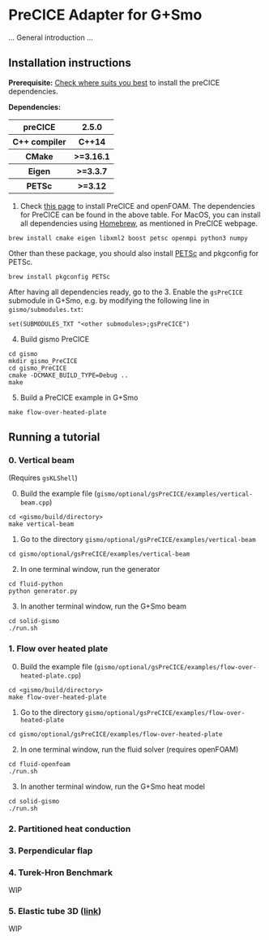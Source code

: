 # PreCICE Adapter for G+Smo

... General introduction ...

## Installation instructions
**Prerequisite:** [Check where suits you best](https://precice.org/installation-overview.html) to install the preCICE dependencies.
<p><b>Dependencies:</b></p>
<html>
<table>
  <tr>
    <th>preCICE</th>
    <th>2.5.0</th>
  </tr>
  <tr>
    <th> C++ compiler</th>
    <th>C++14</th>
  </tr>
  <tr>
    <th>CMake</th>
    <th>>=3.16.1</th>
  </tr>
  <tr>
    <th>Eigen</th>
    <th>>=3.3.7</th>
  </tr>
  <tr>
    <th>PETSc</th>
    <th>>=3.12</th>
</table> 
</html>

1. Check [this page](https://precice.org/quickstart.html#installation) to install PreCICE and openFOAM. The dependencies for PreCICE can be found in the above table. For MacOS, you can install all dependencies using [Homebrew](https://brew.sh), as mentioned in PreCICE webpage.
```
brew install cmake eigen libxml2 boost petsc openmpi python3 numpy
```
Other than these package, you should also install [PETSc](https://petsc.org/release/install/install/#id16) and pkgconfig for PETSc.
```
brew install pkgconfig PETSc
```
After having all dependencies ready, go to the 
3. Enable the `gsPreCICE` submodule in G+Smo, e.g. by modifying the following line in `gismo/submodules.txt`:
```
set(SUBMODULES_TXT "<other submodules>;gsPreCICE")
```
4. Build gismo PreCICE
```
cd gismo
mkdir gismo_PreCICE
cd gismo_PreCICE
cmake -DCMAKE_BUILD_TYPE=Debug .. 
make
``` 
5. Build a PreCICE example in G+Smo
```
make flow-over-heated-plate
```

## Running a tutorial

### 0. Vertical beam

(Requires `gsKLShell`)

0. Build the example file (`gismo/optional/gsPreCICE/examples/vertical-beam.cpp`)
```
cd <gismo/build/directory>
make vertical-beam
```
1. Go to the directory `gismo/optional/gsPreCICE/examples/vertical-beam`
```
cd gismo/optional/gsPreCICE/examples/vertical-beam
```
2. In one terminal window, run the generator
```
cd fluid-python
python generator.py
```
3. In another terminal window, run the G+Smo beam
```
cd solid-gismo
./run.sh
```

### 1. Flow over heated plate

0. Build the example file (`gismo/optional/gsPreCICE/examples/flow-over-heated-plate.cpp`)
```
cd <gismo/build/directory>
make flow-over-heated-plate
```
1. Go to the directory `gismo/optional/gsPreCICE/examples/flow-over-heated-plate`
```
cd gismo/optional/gsPreCICE/examples/flow-over-heated-plate
```
2. In one terminal window, run the fluid solver (requires openFOAM)
```
cd fluid-openfoam
./run.sh
```
3. In another terminal window, run the G+Smo heat model
```
cd solid-gismo
./run.sh
```

### 2. Partitioned heat conduction

### 3. Perpendicular flap

### 4. Turek-Hron Benchmark
WIP

### 5. Elastic tube 3D ([link](https://precice.org/tutorials-elastic-tube-3d.html))
WIP

